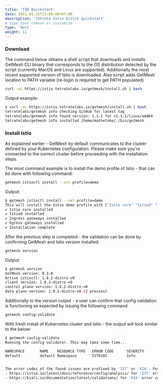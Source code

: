 ```yaml
---
title: 'TID Quickstart'
date: 2021-01-25T13:00:00+07:00
description: 'Tetrate Istio Distro quickstart'
# type dont remove or customize
type: 'docs'
weight: 11
---
```


<h3>Download</h3>

The command below obtains a shell script that downloads and installs GetMesh CLI binary that corresponds to the OS distribution detected by the script (currently MacOS and Linux are supported). Additionally the most recent supported version of Istio is downloaded. Also script adds GetMesh location to PATH variable (re-login is required to get PATH populated)

```sh
curl -sL https://istio.tetratelabs.io/getmesh/install.sh | bash
```

Output example:

```sh
$ curl -sL https://istio.tetratelabs.io/getmesh/install.sh | bash
tetratelabs/getmesh info checking GitHub for latest tag
tetratelabs/getmesh info found version: 1.1.1 for v1.1.1/linux/amd64
tetratelabs/getmesh info installed /home/mathetake/./bin/getmesh
```

<h3>Install Istio</h3>

As explained earlier - GetMesh by default communicates to the cluster defined by your Kubernetes configuration. Please make sure you’re connected to the correct cluster before proceeding with the installation steps.

The most command example is to install the demo profile of Istio - that can be done with following command:

```sh
getmesh istioctl install --set profile=demo
```

Output:

```sh
$ getmesh istioctl install --set profile=demo
This will install the Istio demo profile with ["Istio core" "Istiod" "Ingress gateways" "Egress gateways"] components into the cluster. Proceed? (y/N) Y
✔ Istio core installed
✔ Istiod installed
✔ Ingress gateways installed
✔ Egress gateways installed
✔ Installation complete
```

After the previous step is completed - the validation can be done by confirming GetMesh and Istio version installed:

```sh
getmesh version
```

Output:

```sh
$ getmesh version
GetMesh version: 0.3.0
Active istioctl: 1.8.2-distro-v0
client version: 1.8.2-distro-v0
control plane version: 1.8.2-distro-v0
data plane version: 1.8.2-distro-v0 (2 proxies)
```

Additionally to the version output - a user can confirm that config validation is functioning as expected by issuing the following command:

```sh
getmesh config-validate
```

With fresh install of Kubernetes cluster and Istio - the output will look similar to the below:

```sh
$ getmesh config-validate
Running the config validator. This may take some time...

NAMESPACE       NAME    RESOURCE TYPE   ERROR CODE      SEVERITY        MESSAGE
default         default Namespace       IST0102         Info            The namespace is not enabled for Istio injection. Run 'kubectl label namespace default istio-injection=enabled' to
                                                                        enable it, or 'kubectl label namespace default istio-injection=disabled' to explicitly mark it as not needing injection.

The error codes of the found issues are prefixed by 'IST' or 'KIA'. For the detailed explanation, please refer to
- https://istio.io/latest/docs/reference/config/analysis/ for 'IST' error codes
- https://kiali.io/documentation/latest/validations/ for 'KIA' error codes
```
